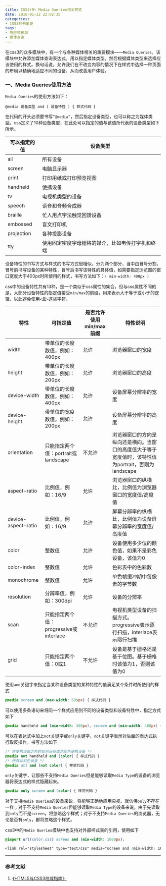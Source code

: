 ```yaml
---
title: CSS3(9) Media Queries相关样式
date: 2018-01-22 22:02:35
categories:
- CSS3抄书笔记
tags:
- 响应式布局
- 媒体查询
---
```


在css3的众多模块中，有一个与各种媒体相关的重要模块——`Media Queries`，该模块中允许添加媒体查询表达式，用以指定媒体类型，然后根据媒体类型来选择应该使用的样式。换句话说，允许我们在不改变内容的情况下在样式中选择一种页面的布局以精确地适应不同的设备，从而改善用户体验。

<!-- More -->

### 一、Media Queries使用方法

`Media Queries`的使用方法如下：

```
@media 设备类型 and ( 设备特性 ) { 样式代码 } 
```

在代码的开头必须要书写`“@media”`，然后指定设备类型，也可以称之为媒体类型。css定义了10种设备类型，在此处可以指定的值与该值所代表的设备类型如下所示。

| 可以指定的值 | 设备类型
| - | -
| all | 所有设备
| screen | 电脑显示器
| print | 打印用纸或打印预览视图
| handheld | 便携设备
| tv | 电视机类型的设备
| speech | 语音和音频合成器
| braille | 忙人用点字法触觉回馈设备
| embossed | 盲文打印机
| projection | 各种投影设备
| tty | 使用固定密度字母栅格的媒介，比如电传打字机和终端

设备特性的书写方式与样式的书写方式很相似，分为两个部分，当中由冒号分割，冒号前书写设备的某种特性，冒号后书写该特性的具体值，如需要指定浏览器的窗口宽度大于400px时所使用的样式，书写方法如下：`( min-width: 400px )`

css中的设备特性共有13种，是一个类似于css属性的集合，但与css属性不同的是，大部分设备特性的指定值接受`min/max`的前缀，用来表示大于等于或小于的逻辑，以此避免使用`<`盒`>`这些字符。

| 特性 | 可指定值 | 是否允许使用min/max前缀 | 特性说明
| - | - | - | -
| width | 带单位的长度数值，例如：400px | 允许 | 浏览器窗口的宽度
| height | 带单位的长度数值，例如：200px | 允许 |浏览器窗口的高度
| device-width | 带单位的长度数值，例如：400px | 允许 | 设备屏幕分辨率的宽度
| device-height | 带单位的宽度数值，例如：200px | 允许 | 设备屏幕分辨率的高度
| orientation | 只能指定两个值：portrait或landscape | 不允许 | 浏览器窗口的方向是纵向还是横向。当窗口的高度值大于等于宽度值时，该特性值为portrait，否则为landscape
| aspect-ratio | 比例值，例如：16/9 | 允许 | 浏览器窗口的纵横比，比例值为浏览器窗口的宽度值/高度值
| device-aspect-ratio | 比例值，例如：16/9 | 允许 | 屏幕分辨率的纵横比，比例值为设备屏幕分辨率的宽度值/高度值
| color | 整数值 | 允许 | 设备使用多少位的颜色值，如果不是彩色设备，该值为0
| color-index | 整数值 | 允许 | 色彩表中的色彩数
| monochrome | 整数值 | 允许 | 单色帧缓冲期中每像素的字节数
| resolution | 分辨率值，例如：300dpi | 允许 | 设备的分辨率
| scan | 只能指定两个值：progressive或interlace | 不允许 | 电视机类型设备的扫描方式。progressive表示逐行扫描，interlace表示隔行扫描
| grid | 只能指定两个值：0或1 | 不允许 | 设备是基于栅格还是基于位图。基于栅格时该值为1，否则该值为0

使用`and`关键字来指定当某种设备类型的某种特性的值满足某个条件时所使用的样式

```css
@media screen and (max-width: 639px) { 样式代码 }
```

可以使用多条语句来将同一个样式应用到不同的设备类型和设备特性中，指定方式如下

```css
@media handheld and (min-width: 360px), screen and (min-width: 480px) { 样式代码 }
```

可以在表达式中加上`not`关键字或`only`关键字，`not`关键字表示对后面的表达式执行取反操作，书写方法如下

```css
/* 除便携设备之外的其他设备或非彩色便携设备 */
@media not handheld and (color) { 样式代码 }
/* 所有非彩色设备 */
@media all and (not color) { 样式代码 }
```

`only`关键字，让那些不支持`Media Queries`但是能够读取`Media Type`的设备的浏览器将表达式的样式隐藏起来。

```css
@media only screen and (color) { 样式代码 }
```

对于支持`Media Queries`的设备来说，将能够正确地应用央视，就仿佛`only`不存在一样；对于不支持`Media Queries`但能够读取`Media Type`的设备来说，由于先读取到`only`而不是`screen`，将忽略这个样式；对于不支持`Media Queries`的浏览器，无论是否有`only`，都将忽略这个样式。

css3中的`Media Queries`模块中也支持对外部样式表的引用，使用如下

```css
@import url(color.css) screen and (min-width: 1000px);

<link rel="stylesheet" type="text/css" media="screen and (min-width: 1000px)" href="style.css">
```

---

### 参考文献

1. [《HTML5与CSS3权威指南》]()